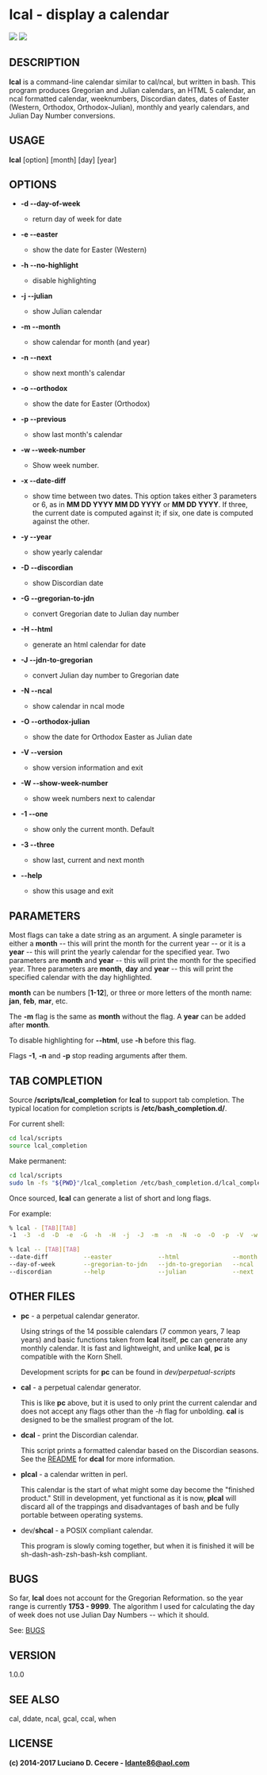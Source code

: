 # lcal - display a calendar

[![](https://codeclimate.com/github/ldante86/lcal/badges/gpa.svg)](https://codeclimate.com/github/ldante86/lcal) [![](https://codeclimate.com/github/ldante86/lcal/badges/issue_count.svg)](https://codeclimate.com/github/ldante86/lcal)

## DESCRIPTION

**lcal** is a command-line calendar similar to cal/ncal, but written in bash. This program produces Gregorian and Julian calendars, an HTML 5 calendar, an ncal formatted calendar, weeknumbers, Discordian dates, dates of Easter (Western, Orthodox, Orthodox-Julian), monthly and yearly calendars, and Julian Day Number conversions.

## USAGE

**lcal** [option] [month] [day] [year]

## OPTIONS

- **-d --day-of-week**

  - return day of week for date

- **-e --easter**

  - show the date for Easter (Western)

- **-h --no-highlight**

  - disable highlighting

- **-j --julian**

  - show Julian calendar

- **-m --month**

  - show calendar for month (and year)

- **-n --next**

  - show next month's calendar

- **-o --orthodox**

  - show the date for Easter (Orthodox)

- **-p --previous**

  - show last month's calendar

- **-w --week-number**

  - Show week number.

- **-x --date-diff**

  - show time between two dates. This option takes either 3 parameters or 6, as in **MM DD YYYY MM DD YYYY** or **MM DD YYYY**. If three, the current date is computed against it; if six, one date is computed against the other.

- **-y --year**

  - show yearly calendar

- **-D --discordian**

  - show Discordian date

- **-G --gregorian-to-jdn**

  - convert Gregorian date to Julian day number

- **-H --html**

  - generate an html calendar for date

- **-J --jdn-to-gregorian**

  - convert Julian day number to Gregorian date

- **-N --ncal**

  - show calendar in ncal mode

- **-O --orthodox-julian**

  - show the date for Orthodox Easter as Julian date

- **-V --version**

  - show version information and exit

- **-W --show-week-number**

  - show week numbers next to calendar

- **-1 --one**

  - show only the current month. Default

- **-3 --three**

  - show last, current and next month

- **--help**

  - show this usage and exit

## PARAMETERS

Most flags can take a date string as an argument. A single parameter is either a **month** -- this will print the month for the current year -- or it is a **year** -- this will print the yearly calendar for the specified year. Two parameters are **month** and **year** -- this will print the month for the specified year. Three parameters are **month**, **day** and **year** -- this will print the specified calendar with the day highlighted.

**month** can be numbers [**1-12**], or three or more letters of the month name: **jan**, **feb**, **mar**, etc.

The **-m** flag is the same as **month** without the flag. A **year** can be added after **month**.

To disable highlighting for **--html**, use **-h** before this flag.

Flags **-1**, **-n** and **-p** stop reading arguments after them.

## TAB COMPLETION

Source **/scripts/lcal_completion** for **lcal** to support tab completion. The typical location for completion scripts is **/etc/bash_completion.d/**.

For current shell:

```bash
cd lcal/scripts
source lcal_completion
```

Make permanent:

```bash
cd lcal/scripts
sudo ln -fs "${PWD}"/lcal_completion /etc/bash_completion.d/lcal_completion
```

Once sourced, **lcal** can generate a list of short and long flags.

For example:

```bash
% lcal - [TAB][TAB]
-1  -3  -d  -D  -e  -G  -h  -H  -j  -J  -m  -n  -N  -o  -O  -p  -V  -w  -W  -x  -y
```

```bash
% lcal -- [TAB][TAB]
--date-diff          --easter             --html               --month              --no-highlight       --orthodox-julian    --three              --year
--day-of-week        --gregorian-to-jdn   --jdn-to-gregorian   --ncal               --one                --previous           --version
--discordian         --help               --julian             --next               --orthodox           --show-week-numbers  --week-number
```

## OTHER FILES

- **pc** - a perpetual calendar generator.

  Using strings of the 14 possible calendars (7 common years, 7 leap years) and basic functions taken from **lcal** itself, **pc** can generate any monthly calendar. It is fast and lightweight, and unlike **lcal**, **pc** is compatible with the Korn Shell.

  Development scripts for **pc** can be found in _dev/perpetual-scripts_

- **cal** - a perpetual calendar generator.

  This is like **pc** above, but it is used to only print the current calendar and does not accept any flags other than the *-h* flag for unbolding. **cal** is designed to be the smallest program of the lot.

- **dcal** - print the Discordian calendar.

  This script prints a formatted calendar based on the Discordian seasons. See the [README](https://github.com/ldante86/lcal/blob/master/dev/discordian/README.md) for **dcal** for more information.

- **plcal** - a calendar written in perl.

  This calendar is the start of what might some day become the "finished product." Still in development, yet functional as it is now, **plcal** will discard all of the trappings and disadvantages of bash and be fully portable between operating systems.

- dev/**shcal** - a POSIX compliant calendar.

  This program is slowly coming together, but when it is finished it will be sh-dash-ash-zsh-bash-ksh compliant.

## BUGS

So far, **lcal** does not account for the Gregorian Reformation. so the year range is currently **1753 - 9999**. The algorithm I used for calculating the day of week does not use Julian Day Numbers -- which it should.

See: [BUGS](https://github.com/ldante86/lcal/blob/master/BUGS.md)

## VERSION

1.0.0

## SEE ALSO

cal, ddate, ncal, gcal, ccal, when

## LICENSE

**(c) 2014-2017 Luciano D. Cecere - ldante86@aol.com**
